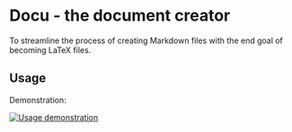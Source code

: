 # Docu - the document creator

To streamline the process of creating Markdown files with the end goal of 
becoming LaTeX files.

## Usage

Demonstration:

[![Usage demonstration
](https://img.youtube.com/vi/Bb0jx55bO88/0.jpg)](https://www.youtube.com/watch?v=Bb0jx55bO88) 
